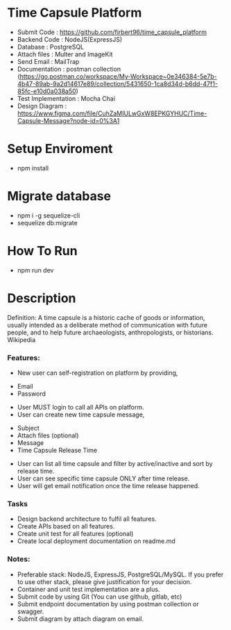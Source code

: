 # Time Capsule Platform

- Submit Code : https://github.com/firbert96/time_capsule_platform
- Backend Code : NodeJS(ExpressJS)
- Database : PostgreSQL
- Attach files : Multer and ImageKit
- Send Email : MailTrap
- Documentation : postman collection (https://go.postman.co/workspace/My-Workspace~0e346384-5e7b-4b47-89ab-9a2d14617e89/collection/5431650-1ca8d34d-b6dd-47f1-85fc-e10d0a038a50)
- Test Implementation : Mocha Chai
- Design Diagram : https://www.figma.com/file/CuhZaMIULwGxW8EPKGYHUC/Time-Capsule-Message?node-id=0%3A1

# Setup Enviroment
- npm install

# Migrate database
- npm i -g sequelize-cli
- sequelize db:migrate

# How To Run
- npm run dev

# Description
Definition:
A time capsule is a historic cache of goods or information, usually intended as a deliberate 
method of communication with future people, and to help future archaeologists, 
anthropologists, or historians. Wikipedia
### Features:
- New user can self-registration on platform by providing,
* Email
* Password
- User MUST login to call all APIs on platform.
- User can create new time capsule message,
* Subject
* Attach files (optional)
* Message
* Time Capsule Release Time 
- User can list all time capsule and filter by active/inactive and sort by release time.
- User can see specific time capsule ONLY after time release.
- User will get email notification once the time release happened.
### Tasks
- Design backend architecture to fulfil all features.
- Create APIs based on all features.
- Create unit test for all features (optional)
- Create local deployment documentation on readme.md
### Notes:
- Preferable stack: NodeJS, ExpressJS, PostgreSQL/MySQL. If you prefer to use other stack, 
please give justification for your decision.
- Container and unit test implementation are a plus.
- Submit code by using Git (You can use github, gitlab, etc)
- Submit endpoint documentation by using postman collection or swagger.
- Submit diagram by attach diagram on email.